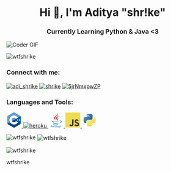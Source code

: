 <h1 align="center">Hi 👋, I'm Aditya "shr!ke"</h1>
<h3 align="center">Currently Learning Python & Java <3</h3>
<img alt="Coder GIF" height=250 width=350 src="https://cdn.dribbble.com/users/730703/screenshots/6581243/avento.gif" />
  
<p align="left"> <img src="https://komarev.com/ghpvc/?username=wtfshrike&label=Profile%20views&color=0e75b6&style=flat" alt="wtfshrike" /> </p>

<h3 align="left">Connect with me:</h3>
<p align="left">
<a href="https://instagram.com/adi_shrike" target="blank"><img align="center" src="https://cdn.jsdelivr.net/npm/simple-icons@3.0.1/icons/instagram.svg" alt="adi_shrike" height="30" width="40" /></a>
<a href="https://www.youtube.com/c/shrikygaming" target="blank"><img align="center" src="https://raw.githubusercontent.com/rahuldkjain/github-profile-readme-generator/master/src/images/icons/Social/youtube.svg" alt="shrike" height="30" width="40" /></a>
<a href="https://discord.gg/5jrNmxpwZP" target="blank"><img align="center" src="https://raw.githubusercontent.com/rahuldkjain/github-profile-readme-generator/master/src/images/icons/Social/discord.svg" alt="5jrNmxpwZP" height="30" width="40" /></a>
</p>

<h3 align="left">Languages and Tools:</h3>
<p align="left"> <a href="https://www.w3schools.com/cpp/" target="_blank" rel="noreferrer"> <img src="https://raw.githubusercontent.com/devicons/devicon/master/icons/cplusplus/cplusplus-original.svg" alt="cplusplus" width="40" height="40"/> </a> <a href="https://heroku.com" target="_blank" rel="noreferrer"> <img src="https://www.vectorlogo.zone/logos/heroku/heroku-icon.svg" alt="heroku" width="40" height="40"/> </a> <a href="https://www.java.com" target="_blank" rel="noreferrer"> <img src="https://raw.githubusercontent.com/devicons/devicon/master/icons/java/java-original.svg" alt="java" width="40" height="40"/> </a> <a href="https://developer.mozilla.org/en-US/docs/Web/JavaScript" target="_blank" rel="noreferrer"> <img src="https://raw.githubusercontent.com/devicons/devicon/master/icons/javascript/javascript-original.svg" alt="javascript" width="40" height="40"/> </a> <a href="https://www.python.org" target="_blank" rel="noreferrer"> <img src="https://raw.githubusercontent.com/devicons/devicon/master/icons/python/python-original.svg" alt="python" width="40" height="40"/> </a> </p>

<p><img align="left" src="https://github-readme-stats.vercel.app/api/top-langs?username=wtfshrike&show_icons=true&locale=en&layout=compact" alt="wtfshrike" /></p>

<p>&nbsp;<img align="center" src="https://github-readme-stats.vercel.app/api?username=wtfshrike&show_icons=true&locale=en" alt="wtfshrike" /></p>

<p><img align="center" src="https://github-readme-streak-stats.herokuapp.com/?user=wtfshrike&" alt="wtfshrike" /></p>

wtfshrike 
